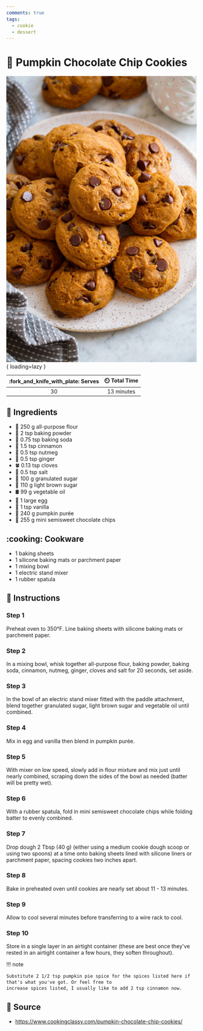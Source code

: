```yaml
---
comments: true
tags:
  - cookie
  - dessert
---
```

# :jack_o_lantern: Pumpkin Chocolate Chip Cookies

![Pumpkin Chocolate Chip Cookies][1]{ loading=lazy }

| :fork_and_knife_with_plate: Serves | :timer_clock: Total Time |
|:----------------------------------:|:-----------------------: |
| 30 | 13 minutes |

## :salt: Ingredients

- :ear_of_rice: 250 g all-purpose flour
- :dash: 2 tsp baking powder
- :cup_with_straw: 0.75 tsp baking soda
- :custard: 1.5 tsp cinnamon
- :chestnut: 0.5 tsp nutmeg
- :sweet_potato: 0.5 tsp ginger
- :four_leaf_clover: 0.13 tsp cloves
- :salt: 0.5 tsp salt
- :candy: 100 g granulated sugar
- :maple_leaf: 110 g light brown sugar
- :oil_drum: 99 g vegetable oil
- :egg: 1 large egg
- :icecream: 1 tsp vanilla
- :jack_o_lantern: 240 g pumpkin purée
- :chocolate_bar: 255 g mini semisweet chocolate chips

## :cooking: Cookware

- 1 baking sheets
- 1 silicone baking mats or parchment paper
- 1 mixing bowl
- 1 electric stand mixer
- 1 rubber spatula

## :pencil: Instructions

### Step 1

Preheat oven to 350°F. Line baking sheets with silicone baking mats or parchment paper.

### Step 2

In a mixing bowl, whisk together all-purpose flour, baking powder, baking soda, cinnamon, nutmeg, ginger, cloves and
salt for 20 seconds, set aside.

### Step 3

In the bowl of an electric stand mixer fitted with the paddle attachment, blend together granulated sugar, light brown
sugar and vegetable oil until combined.

### Step 4

Mix in egg and vanilla then blend in pumpkin purée.

### Step 5

With mixer on low speed, slowly add in flour mixture and mix just until nearly combined, scraping down the sides of the
bowl as needed (batter will be pretty wet).

### Step 6

With a rubber spatula, fold in mini semisweet chocolate chips while folding batter to evenly combined.

### Step 7

Drop dough 2 Tbsp (40 g) (either using a medium cookie dough scoop or using two spoons) at a time onto baking sheets
lined with silicone liners or parchment paper, spacing cookies two inches apart.

### Step 8

Bake in preheated oven until cookies are nearly set about 11 - 13 minutes.

### Step 9

Allow to cool several minutes before transferring to a wire rack to cool.

### Step 10

Store in a single layer in an airtight container (these are best once they've rested in an airtight container a few
hours, they soften throughout).

!!! note

    Substitute 2 1/2 tsp pumpkin pie spice for the spices listed here if that's what you've got. Or feel free to
    increase spices listed, I usually like to add 2 tsp cinnamon now.

## :link: Source

- <https://www.cookingclassy.com/pumpkin-chocolate-chip-cookies/>

[1]: <../assets/images/pumpkin-chocolate-chip-cookies.jpg>
